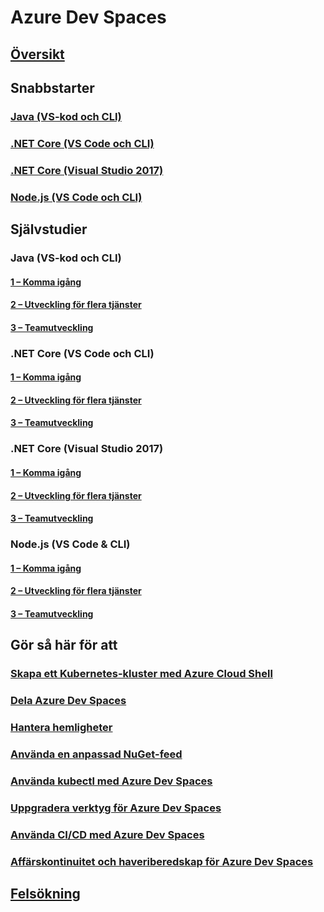# Azure Dev Spaces
## [Översikt](index.yml)

## Snabbstarter
### [Java (VS-kod och CLI)](quickstart-java.md)
### [.NET Core (VS Code och CLI)](quickstart-netcore.md)
### [.NET Core (Visual Studio 2017)](quickstart-netcore-visualstudio.md)
### [Node.js (VS Code och CLI)](quickstart-nodejs.md)

## Självstudier
### Java (VS-kod och CLI)
#### [1 – Komma igång](get-started-java.md)
#### [2 – Utveckling för flera tjänster](multi-service-java.md)
#### [3 – Teamutveckling](team-development-java.md)
### .NET Core (VS Code och CLI)
#### [1 – Komma igång](get-started-netcore.md)
#### [2 – Utveckling för flera tjänster](multi-service-netcore.md)
#### [3 – Teamutveckling](team-development-netcore.md)
### .NET Core (Visual Studio 2017)
#### [1 – Komma igång](get-started-netcore-visualstudio.md)
#### [2 – Utveckling för flera tjänster](multi-service-netcore-visualstudio.md)
#### [3 – Teamutveckling](team-development-netcore-visualstudio.md)
### Node.js (VS Code & CLI)
#### [1 – Komma igång](get-started-nodejs.md)
#### [2 – Utveckling för flera tjänster](multi-service-nodejs.md)
#### [3 – Teamutveckling](team-development-nodejs.md)

## Gör så här för att
### [Skapa ett Kubernetes-kluster med Azure Cloud Shell](how-to/create-cluster-cloud-shell.md)
### [Dela Azure Dev Spaces](how-to/share-dev-spaces.md)
### [Hantera hemligheter](how-to/manage-secrets.md)
### [Använda en anpassad NuGet-feed](how-to/use-custom-nuget-feed.md)
### [Använda kubectl med Azure Dev Spaces](how-to/use-kubectl-with-azure-dev-spaces.md)
### [Uppgradera verktyg för Azure Dev Spaces](how-to/upgrade-tools.md)
### [Använda CI/CD med Azure Dev Spaces](how-to/setup-cicd.md)
### [Affärskontinuitet och haveriberedskap för Azure Dev Spaces](how-to/dev-spaces-business-continuity.md)

## [Felsökning](troubleshooting.md)
